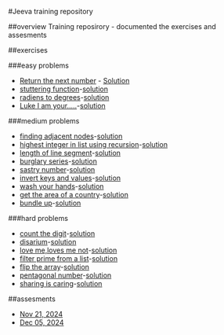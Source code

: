 #Jeeva training repository

##overview
Training reposirory - documented the exercises and assesments

##exercises

###easy problems
- [Return the next number](https://edabit.com/challenge/KjCS7occ9hfu5snpb) - [Solution](excercises/easy/list.py)
- [stuttering function](https://edabit.com/challenge/gt9LLufDCMHKMioh2)-[solution](excercises/easy/stutter.py)
- [radiens to degrees](https://edabit.com/challenge/2X2uZysLJ3CpsxLDD)-[solution](excercises/easy/raiantodegree.py)
- [Luke I am your.....](https://edabit.com/challenge/8pDH2SRutPoaQghgc)-[solution](excercises/easy/luke.py)


###medium problems
- [finding adjacent nodes](https://edabit.com/challenge/3DAkZHv2LZjgqWbvW)-[solution](excercises/medium/adjacentnode.py)
- [highest integer in list using recursion](https://edabit.com/challenge/xRMQG4Sxewx5agDRr)-[solution](excercises\medium\listrecursion.py)
- [length of line segment](https://edabit.com/challenge/9a8rXCGo4JE36juoF)-[solution](excercises/medium/lengthoflinesegment.py)
- [burglary series](https://edabit.com/challenge/9KEKJG5PZTFmG3Zau)-[solution](excercises/medium/burglary.py)
- [sastry number](https://edabit.com/challenge/KjSae7LTFzYTC256A)-[solution](excercises/medium/sastry.py)
- [invert keys and values](https://edabit.com/challenge/YTECpnCCeJsYqYvfF)-[solution](excercises/medium/invert.py)
- [wash your hands](https://edabit.com/challenge/XNqAFTw3shrxcEdWz)-[solution](excercises/medium/washhands.py)
- [get the area of a country](https://edabit.com/challenge/ejfdLAp673DwxSg5R)-[solution](excercises/medium/areaofcountry.py)
- [bundle up](https://edabit.com/challenge/saKcrsreCGXD28hgE)-[solution](excercises/medium/bundleup.py)


###hard problems
- [count the digit](https://edabit.com/challenge/wv6p5WR648oG6mTZx)-[solution](excercises/hard/countthedigit.py)
- [disarium](https://edabit.com/challenge/pyxXekyofGasXX2me)-[solution](excercises\hard\disarium.py)
- [love me,loves me not](https://edabit.com/challenge/wNfRFhnAefjJcXwQ4)-[solution](excercises/hard/love.py)
- [filter prime from a list](https://edabit.com/challenge/sPdaYSjgqpupa2B7q)-[solution](excercises/hard/filterprime.py)
- [flip the array](https://edabit.com/challenge/wytnq5RFKdMaD9GGM)-[solution](excercises/hard/flipthearray.py)
- [pentagonal number](https://edabit.com/challenge/wmdanmJkaT9waTg3y)-[solution](excercises/hard/pentagonalnumber.py)
- [sharing is caring](https://edabit.com/challenge/t5w3KeLXzs5ChWDMo)-[solution](excercises/hard/sharingiscaring.py)

##assesments
- [Nov 21, 2024](assessments/20241121/log.py)
- [Dec 05, 2024](assessments/20241205/python_task2.ipynb)
